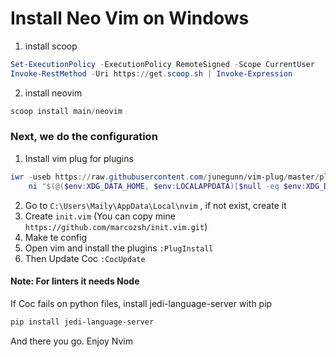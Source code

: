 
# Install Neo Vim on Windows

1. install scoop 
``` PowerShell
Set-ExecutionPolicy -ExecutionPolicy RemoteSigned -Scope CurrentUser
Invoke-RestMethod -Uri https://get.scoop.sh | Invoke-Expression
```

2. install neovim
``` PowerShell
scoop install main/neovim
```

### Next, we do the configuration

1. Install vim plug for plugins
``` PowerShell
iwr -useb https://raw.githubusercontent.com/junegunn/vim-plug/master/plug.vim |`
    ni "$(@($env:XDG_DATA_HOME, $env:LOCALAPPDATA)[$null -eq $env:XDG_DATA_HOME])/nvim-data/site/autoload/plug.vim" -Force

```

2. Go to `C:\Users\Maily\AppData\Local\nvim` , if not exist, create it
3. Create `init.vim` (You can copy mine `https://github.com/marcozsh/init.vim.git`)
4. Make te config
5. Open vim and install the plugins `:PlugInstall`
6. Then Update Coc `:CocUpdate`

#### Note: For linters it needs Node

If Coc fails on python files, install jedi-language-server with pip
```PowerShell
pip install jedi-language-server
```

And there you go. Enjoy Nvim
